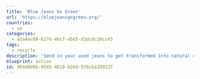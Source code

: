 ```yaml
---
title: 'Blue Jeans Go Green'
url: 'https://bluejeansgogreen.org/'
countries:
  - us
categories:
  - a1a4ac88-627d-4bc7-a5b5-d3dcdc10cc43
tags:
  - recycle
description: 'Send in your used jeans to get transformed into natural cotton fiber insulation, some of which is used to help with building efforts around the country.'
blueprint: action
id: d04d900b-95b5-4010-b269-0f0cba399227
---
```

